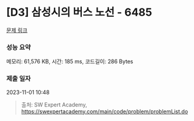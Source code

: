 # [D3] 삼성시의 버스 노선 - 6485 

[문제 링크](https://swexpertacademy.com/main/code/problem/problemDetail.do?contestProbId=AWczm7QaACgDFAWn) 

### 성능 요약

메모리: 61,576 KB, 시간: 185 ms, 코드길이: 286 Bytes

### 제출 일자

2023-11-01 10:48



> 출처: SW Expert Academy, https://swexpertacademy.com/main/code/problem/problemList.do